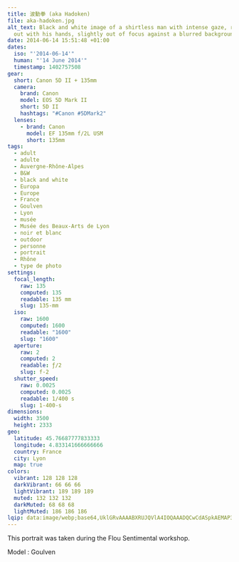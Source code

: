 ```yaml
---
title: 波動拳 (aka Hadoken)
file: aka-hadoken.jpg
alt_text: Black and white image of a shirtless man with intense gaze, reaching
  out with his hands, slightly out of focus against a blurred background.
date: 2014-06-14 15:51:48 +01:00
dates:
  iso: "'2014-06-14'"
  human: "'14 June 2014'"
  timestamp: 1402757508
gear:
  short: Canon 5D II + 135mm
  camera:
    brand: Canon
    model: EOS 5D Mark II
    short: 5D II
    hashtags: "#Canon #5DMark2"
  lenses:
    - brand: Canon
      model: EF 135mm f/2L USM
      short: 135mm
tags:
  - adult
  - adulte
  - Auvergne-Rhône-Alpes
  - B&W
  - black and white
  - Europa
  - Europe
  - France
  - Goulven
  - Lyon
  - musée
  - Musée des Beaux-Arts de Lyon
  - noir et blanc
  - outdoor
  - personne
  - portrait
  - Rhône
  - type de photo
settings:
  focal_length:
    raw: 135
    computed: 135
    readable: 135 mm
    slug: 135-mm
  iso:
    raw: 1600
    computed: 1600
    readable: "1600"
    slug: "1600"
  aperture:
    raw: 2
    computed: 2
    readable: ƒ/2
    slug: f-2
  shutter_speed:
    raw: 0.0025
    computed: 0.0025
    readable: 1/400 s
    slug: 1-400-s
dimensions:
  width: 3500
  height: 2333
geo:
  latitude: 45.76687777833333
  longitude: 4.833141666666666
  country: France
  city: Lyon
  map: true
colors:
  vibrant: 128 128 128
  darkVibrant: 66 66 66
  lightVibrant: 189 189 189
  muted: 132 132 132
  darkMuted: 68 68 68
  lightMuted: 186 186 186
lqip: data:image/webp;base64,UklGRvAAAABXRUJQVlA4IOQAAADQCwCdASpkAEMAP3GqzVu0v7+rrbVaa/AuCWkAAM9OeIrlOAPHjZUpmi+vMo8THWv0IIvSY49A4XTpfTGvmA4BqS4k2xNu9P/Jstf/ZmgLosz3iaC1i2m09vTVm2m+BgQS9BgXVBoAAP7u0zoiDsHHlSYzswIdOXVsRCuPQaf8E2WHjhOtFrVe3LZ29+KN89PJ21LArlqnfL+35onRNLgV9qZT3B0SwSlZtJcMdTvZ9TcxJF15I7o0BkKM65NZeB/zBhjUDKTWQ81SQP9OaZS8RI+rdMFptP0y1o/anUGTzQs6AAA=
---
```


This portrait was taken during the Flou Sentimental workshop.

Model : Goulven

